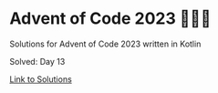 # Advent of Code 2023 🎄🌟🎅
Solutions for Advent of Code 2023 written in Kotlin

Solved: Day 13

[Link to Solutions](https://github.com/patrick-elmquist/Advent-of-Code-2023/tree/main/src/main/kotlin)
